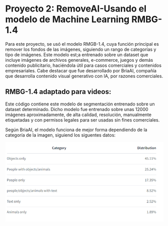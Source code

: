 # Proyecto 2: RemoveAI-Usando el modelo de Machine Learning RMBG-1.4

Para este proyecto, se usó el modelo RMGB-1.4, cuya función principal es remover los fondos de las imágenes, siguiendo un rango de categorías y tipo de imágenes. Este modelo est;a entrenado sobre un dataset que incluye imágenes de archivos generales, e-commerce, juegos y demás contenido publicitario, haciéndola útil para casos comerciales y contenidos empresariales.  Cabe destacar que fue desarrollado por BriaAI, compañía que desarrolla contenido visual generativo con IA, por razones comerciales. 

## RMBG-1.4 adaptado para videos:

Este código contiene este modelo de segmentación entrenado sobre un dataset determinado. Dicho modelo fue entrenado sobre unas 12000 imágenes aproximadamente, de alta calidad, resolución, manualmente etiquetadas y con permisos legales para ser usadas sin fines comerciales. 

Según BriaAI, el modelo funciona de mejor forma dependiendo de la categoría de la imagen, siguiend los siguentes datos:

![Porcentajes de éxito en categoría de imágenes usadas en el modelo](REMOVEAI/../images/categorias.png)



    


